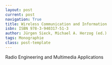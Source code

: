 ```yaml
---
layout: post
current: post
navigation: True
title: Wireless Communication and Information
isbn: ISBN 978-3-940317-51-3
author: Jürgen Sieck, Michael A. Herzog (ed.)
tags: Monographie
class: post-template
---
```


Radio Engineering and Multimedia Applications
